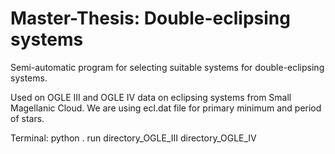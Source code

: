 # Master-Thesis: Double-eclipsing systems
Semi-automatic program for selecting suitable systems for double-eclipsing systems.

Used on OGLE III and OGLE IV data on eclipsing systems from Small Magellanic Cloud. We are using ecl.dat file for primary minimum and period of stars. 

Terminal: python . run directory_OGLE_III directory_OGLE_IV
